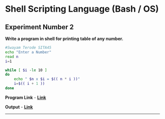 # Shell Scripting Language (Bash / OS)

## Experiment Number 2

**Write a program in shell for printing table of any number.**

```bash
#Swayam Terode SITA45
echo "Enter a Number"
read n
i=1

while [ $i -le 10 ]
do
    echo " $n x $i = $(( n * i ))"
    i=$(( i + 1 ))
done
```

**Program Link** - [**Link**](https://github.com/swayamterode/Codes/blob/main/Languages/Shell-Scripting/Experiments/Experiment2.sh)

**Output** - [**Link**](https://github.com/swayamterode/Codes/blob/main/Languages/Shell-Scripting/Experiments/Output/Expeeriment2.png)

---
